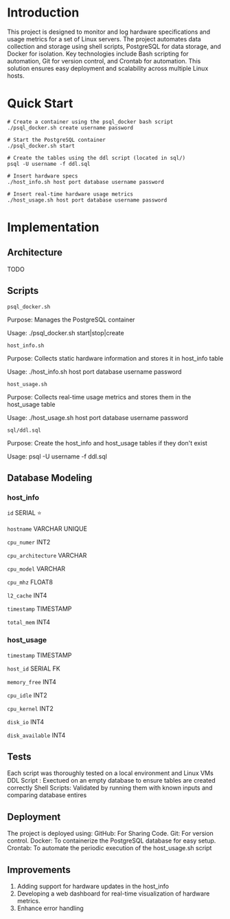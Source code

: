 # Introduction
This project is designed to monitor and log hardware specifications and usage metrics for a set of Linux servers. The project automates data collection and storage using shell scripts, PostgreSQL for data storage, and Docker for isolation. Key technologies include Bash scripting for automation, Git for version control, and Crontab for automation. This solution ensures easy deployment and scalability across multiple Linux hosts.

# Quick Start
```
# Create a container using the psql_docker bash script
./psql_docker.sh create username password

# Start the PostgreSQL container
./psql_docker.sh start

# Create the tables using the ddl script (located in sql/)
psql -U username -f ddl.sql

# Insert hardware specs
./host_info.sh host port database username password 

# Insert real-time hardware usage metrics 
./host_usage.sh host port database username password
```

# Implementation
## Architecture
TODO

## Scripts
`psql_docker.sh`

Purpose: Manages the PostgreSQL container

Usage: ./psql_docker.sh start|stop|create


`host_info.sh`

Purpose: Collects static hardware information and stores it in host_info table

Usage: ./host_info.sh host port database username password


`host_usage.sh`

Purpose: Collects real-time usage metrics and stores them in the host_usage table

Usage: ./host_usage.sh host port database username password


`sql/ddl.sql`

Purpose: Create the host_info and host_usage tables if they don't exist

Usage: psql -U username -f ddl.sql

## Database Modeling
### host_info
`id` SERIAL ⭐

`hostname` VARCHAR UNIQUE 

`cpu_numer` INT2

`cpu_architecture` VARCHAR

`cpu_model` VARCHAR

`cpu_mhz` FLOAT8

`l2_cache` INT4

`timestamp` TIMESTAMP

`total_mem` INT4


### host_usage
`timestamp` TIMESTAMP

`host_id` SERIAL FK

`memory_free` INT4

`cpu_idle` INT2

`cpu_kernel` INT2

`disk_io` INT4

`disk_available` INT4


## Tests
Each script was thoroughly tested on a local environment and Linux VMs
DDL Script : Exectued on an empty database to ensure tables are created correctly
Shell Scripts: Validated by running them with known inputs and comparing database entires

## Deployment
The project is deployed using:
GitHub: For Sharing Code.
Git: For version control.
Docker: To containerize the PostgreSQL database for easy setup.
Crontab: To automate the periodic execution of the host_usage.sh script

## Improvements
1. Adding support for hardware updates in the host_info
2. Developing a web dashboard for real-time visualization of hardware metrics.
3. Enhance error handling
